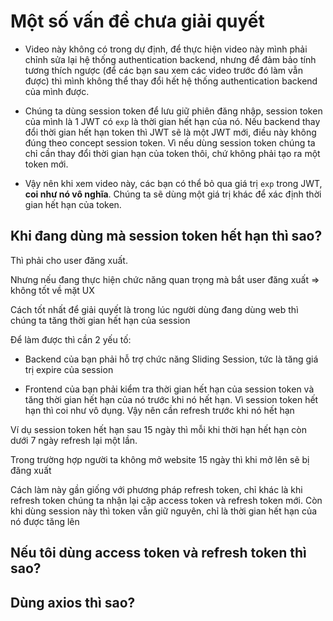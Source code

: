 # Một số vấn đề chưa giải quyết

- Video này không có trong dự định, để thực hiện video này mình phải chỉnh sửa lại hệ thống authentication backend, nhưng để đảm bảo tính tương thích ngược (để các bạn sau xem các video trước đó làm vẫn được) thì mình không thể thay đổi hết hệ thống authentication backend của mình được.

- Chúng ta dùng session token để lưu giữ phiên đăng nhập, session token của mình là 1 JWT có `exp` là thời gian hết hạn của nó. Nếu backend thay đổi thời gian hết hạn token thì JWT sẽ là một JWT mới, điều này không đúng theo concept session token. Vì nếu dùng session token chúng ta chỉ cần thay đổi thời gian hạn của token thôi, chứ không phải tạo ra một token mới.

- Vậy nên khi xem video này, các bạn có thể bỏ qua giá trị `exp` trong JWT, **coi như nó vô nghĩa**. Chúng ta sẽ dùng một giá trị khác để xác định thời gian hết hạn của token.

## Khi đang dùng mà session token hết hạn thì sao?

Thì phải cho user đăng xuất.

Nhưng nếu đang thực hiện chức năng quan trọng mà bắt user đăng xuất => không tốt về mặt UX

Cách tốt nhất để giải quyết là trong lúc người dùng đang dùng web thì chúng ta tăng thời gian hết hạn của session

Để làm được thì cần 2 yếu tố:

- Backend của bạn phải hỗ trợ chức năng Sliding Session, tức là tăng giá trị expire của session

- Frontend của bạn phải kiểm tra thời gian hết hạn của session token và tăng thời gian hết hạn của nó trước khi nó hết hạn. Vì session token hết hạn thì coi như vô dụng. Vậy nên cần refresh trước khi nó hết hạn

Ví dụ session token hết hạn sau 15 ngày thì mỗi khi thời hạn hết hạn còn dưới 7 ngày refresh lại một lần.

Trong trường hợp người ta không mở website 15 ngày thì khi mở lên sẽ bị đăng xuất

Cách làm này gần giống với phương pháp refresh token, chỉ khác là khi refresh token chúng ta nhận lại cặp access token và refresh token mới. Còn khi dùng session này thì token vẫn giữ nguyên, chỉ là thời gian hết hạn của nó được tăng lên

## Nếu tôi dùng access token và refresh token thì sao?

## Dùng axios thì sao?
